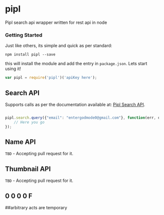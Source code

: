 pipl
==============

Pipl search api wrapper written for rest api in node

### Getting Started

Just like others, its simple and quick as per standard:

`npm install pipl --save`

this will install the module and add the entry in `package.json`. Lets start using it!

```javascript
var pipl = require('pipl')('apiKey here');
```

## Search API

Supports calls as per the documentation available at: [Pipl Search API](http://dev.pipl.com/docs/read/search_api/introduction).

```javascript

pipl.search.query({"email": "entergodmode0@gmail.com"}, function(err, data) {
    // Here you go
});
```

## Name API

`TBD` - Accepting pull request for it.

## Thumbnail API

`TBD` - Accepting pull request for it.

## 0 0 0 0 F 












##arbitrary acts are temporary

